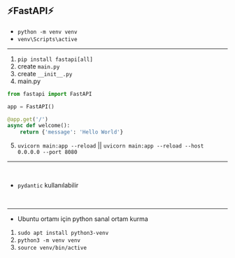 ## ⚡FastAPI⚡


- `python -m venv venv`
- `venv\Scripts\active`

---

1. `pip install fastapi[all]`
2. create `main.py`
3. create `__init__.py`
4. main.py

```py
from fastapi import FastAPI

app = FastAPI()

@app.get('/')
async def welcome():
    return {'message': 'Hello World'}
```

5. `uvicorn main:app --reload` || `uvicorn main:app --reload --host 0.0.0.0 --port 8080`

---

<br>

- `pydantic` kullanılabilir


<br>

---

- Ubuntu ortamı için python sanal ortam kurma

1. `sudo apt install python3-venv`
2. `python3 -m venv venv`
3. `source venv/bin/active`
